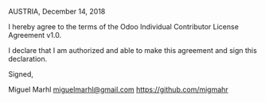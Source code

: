AUSTRIA, December 14, 2018

I hereby agree to the terms of the Odoo Individual Contributor License
Agreement v1.0.

I declare that I am authorized and able to make this agreement and sign this
declaration.

Signed,

Miguel Marhl miguelmarhl@gmail.com https://github.com/migmahr
